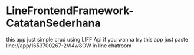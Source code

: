 # LineFrontendFramework-CatatanSederhana

this app just simple crud using LIFF Api
if you wanna try this app just paste line://app/1653700267-2Vl4w8OW in line chatroom
